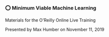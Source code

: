 ### ⭕️ Minimum Viable Machine Learning

Materials for the O'Reilly Online Live Training

Presented by Max Humber on November 11, 2019

